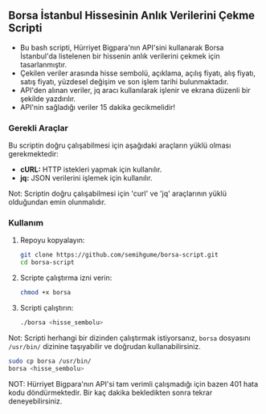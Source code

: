## Borsa İstanbul Hissesinin Anlık Verilerini Çekme Scripti

- Bu bash scripti, Hürriyet Bigpara'nın API'sini kullanarak Borsa İstanbul'da listelenen bir hissenin anlık verilerini çekmek için tasarlanmıştır.
- Çekilen veriler arasında hisse sembolü, açıklama, açılış fiyatı, alış fiyatı, satış fiyatı, yüzdesel değişim ve son işlem tarihi bulunmaktadır.
- API'den alınan veriler, jq aracı kullanılarak işlenir ve ekrana düzenli bir şekilde yazdırılır.
- API'nin sağladığı veriler 15 dakika gecikmelidir!

### Gerekli Araçlar

Bu scriptin doğru çalışabilmesi için aşağıdaki araçların yüklü olması gerekmektedir:

- **cURL:** HTTP istekleri yapmak için kullanılır.
- **jq:** JSON verilerini işlemek için kullanılır.

Not: Scriptin doğru çalışabilmesi için 'curl' ve 'jq' araçlarının yüklü olduğundan emin olunmalıdır.

### Kullanım

1. Repoyu kopyalayın:
    ```bash
    git clone https://github.com/semihgume/borsa-script.git
    cd borsa-script
    ```

2. Scripte çalıştırma izni verin:
    ```bash
    chmod +x borsa
    ```

3. Scripti çalıştırın:
    ```bash
    ./borsa <hisse_sembolu>
    ```

Not: Scripti herhangi bir dizinden çalıştırmak istiyorsanız, `borsa` dosyasını `/usr/bin/` dizinine taşıyabilir ve doğrudan kullanabilirsiniz.
```bash
sudo cp borsa /usr/bin/
borsa <hisse_sembolu>
```


NOT: Hürriyet Bigpara'nın API'si tam verimli çalışmadığı için bazen 401 hata kodu döndürmektedir. Bir kaç dakika bekledikten sonra tekrar deneyebilirsiniz.
